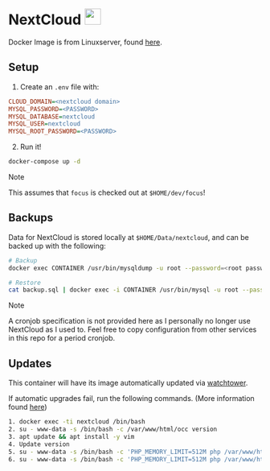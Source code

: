 # NextCloud <img src="https://upload.wikimedia.org/wikipedia/commons/6/60/Nextcloud_Logo.svg" width="32">


Docker Image is from Linuxserver, found [here](https://hub.docker.com/r/linuxserver/nextcloud).

## Setup
1. Create an `.env` file with:
```ini
CLOUD_DOMAIN=<nextcloud domain>
MYSQL_PASSWORD=<PASSWORD>
MYSQL_DATABASE=nextcloud
MYSQL_USER=nextcloud
MYSQL_ROOT_PASSWORD=<PASSWORD>
```

2. Run it!
```bash
docker-compose up -d
```
> [!NOTE]
> This assumes that `focus` is checked out at `$HOME/dev/focus`!

## Backups
Data for NextCloud is stored locally at `$HOME/Data/nextcloud`, and can be backed up with the following:

```bash
# Backup
docker exec CONTAINER /usr/bin/mysqldump -u root --password=<root password> nextcloud > backup.sql

# Restore
cat backup.sql | docker exec -i CONTAINER /usr/bin/mysql -u root --password=<root password> nextcloud
```

> [!NOTE]
> A cronjob specification is not provided here as I personally no longer use NextCloud as I used to. Feel free to
> copy configuration from other services in this repo for a period cronjob.

## Updates
This container will have its image automatically updated via [watchtower](https://ryanliu6/focus/watchtower).

If automatic upgrades fail, run the following commands. (More information found [here](https://github.com/nextcloud/docker/issues/1652#issuecomment-986097091))

```bash
1. docker exec -ti nextcloud /bin/bash
2. su - www-data -s /bin/bash -c /var/www/html/occ version
3. apt update && apt install -y vim
4. Update version
5. su - www-data -s /bin/bash -c 'PHP_MEMORY_LIMIT=512M php /var/www/html/occ upgrade'
6. su - www-data -s /bin/bash -c 'PHP_MEMORY_LIMIT=512M php /var/www/html/occ maintenance:mode --off'
```
